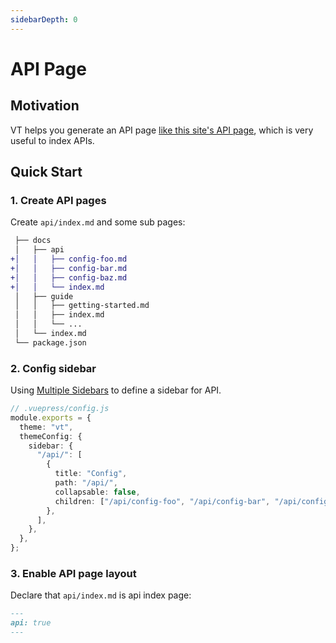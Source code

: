 ```yaml
---
sidebarDepth: 0
---
```


# API Page

## Motivation

VT helps you generate an API page [like this site's API page](/api/), which is very useful to index APIs.

## Quick Start

### 1. Create API pages

Create `api/index.md` and some sub pages:

```diff
 ├── docs
 │   ├── api
+│   │   ├── config-foo.md
+│   │   ├── config-bar.md
+│   │   ├── config-baz.md
+│   │   └── index.md
 │   ├── guide
 │   │   ├── getting-started.md
 │   │   ├── index.md
 │   │   └── ...
 │   └── index.md
 └── package.json
```

### 2. Config sidebar

Using [Multiple Sidebars](https://vuepress.vuejs.org/theme/default-theme-config.html#multiple-sidebars) to define a sidebar for API.

```ts
// .vuepress/config.js
module.exports = {
  theme: "vt",
  themeConfig: {
    sidebar: {
      "/api/": [
        {
          title: "Config",
          path: "/api/",
          collapsable: false,
          children: ["/api/config-foo", "/api/config-bar", "/api/config-baz"],
        },
      ],
    },
  },
};
```

### 3. Enable API page layout

Declare that `api/index.md` is api index page:

```md
---
api: true
---
```
